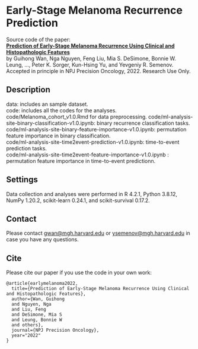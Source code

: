 # Early-Stage Melanoma Recurrence Prediction
Source code of the paper:    
**[Prediction of Early-Stage Melanoma Recurrence Using Clinical and Histopathologic Features](TBD)**   
by Guihong Wan, Nga Nguyen, Feng Liu, Mia S. DeSimone, Bonnie W. Leung, ..., Peter K. Sorger, Kun-Hsing Yu, and Yevgeniy R. Semenov.
Accepted in principle in NPJ Precision Oncology, 2022.
Research Use Only.

## Description
data: includes an sample dataset.       
code: includes all the codes for the analyses.   
code/Melanoma_cohort_v1.0.Rmd for data preprocessing.
code/ml-analysis-site-binary-classification-v1.0.ipynb: binary recurrence classification tasks.     
code/ml-analysis-site-binary-feature-importance-v1.0.ipynb: permutation feature importance in binary classification.      
code/ml-analysis-site-time2event-prediction-v1.0.ipynb: time-to-event prediction tasks.     
code/ml-analysis-site-time2event-feature-importance-v1.0.ipynb : permutation feature importance in time-to-event predictionn.   


## Settings
Data collection and analyses were performed in R 4.2.1, Python 3.8.12, NumPy 1.20.2, scikit-learn 0.24.1, and scikit-survival 0.17.2. 


## Contact
Please contact gwan@mgh.harvard.edu or ysemenov@mgh.harvard.edu in case you have any questions.

## Cite
Please cite our paper if you use the code in your own work:       

```
@article{earlymelanoma2022,         
  title={Prediction of Early-Stage Melanoma Recurrence Using Clinical and Histopathologic Features},            
  author={Wan, Guihong       
  and Nguyen, Nga    
  and Liu, Feng       
  and DeSimone, Mia S       
  and Leung, Bonnie W       
  and others},      
  journal={NPJ Precision Oncology},     
  year="2022"      
}
```
